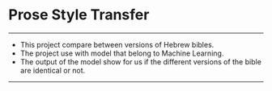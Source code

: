 # Prose Style Transfer #

---

- This project compare between versions of Hebrew bibles. 
- The project use with model that belong to Machine Learning.
- The output of the model show for us if the different versions of the bible are identical or not.

---
